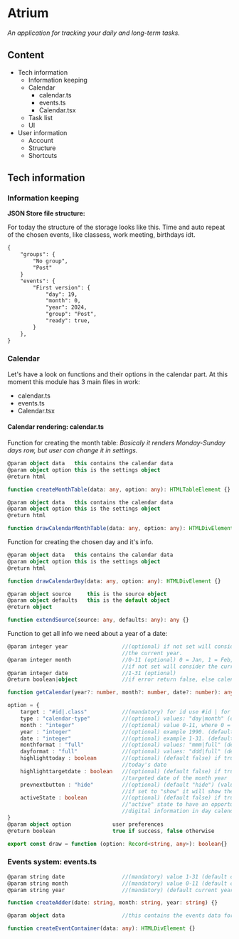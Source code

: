 # Atrium

_An application for tracking your daily and long-term tasks._

## Content

- Tech information
  - Information keeping
  - Calendar
    - calendar.ts
    - events.ts
    - Calendar.tsx
  - Task list
  - UI
- User information
  - Account
  - Structure
  - Shortcuts

## Tech information

### Information keeping

**JSON Store file structure:**

For today the structure of the storage looks like this. Time and auto repeat of the chosen events, like classess, work meeting, birthdays idt.

```markdown
{
    "groups": {
        "No group",
        "Post"
    }
    "events": {
        "First version": {
            "day": 19,
            "month": 0,
            "year": 2024, 
            "group": "Post",
            "ready": true,
        }
    },
}
```

### Calendar

Let's have a look on functions and their options in the calendar part.
At this moment this module has 3 main files in work:

- calendar.ts
- events.ts
- Calendar.tsx

#### Calendar rendering: calendar.ts

Function for creating the month table:
_Basicaly it renders Monday-Sunday days row, but user can change it in settings._

```typescript
@param object data   this contains the calendar data
@param object option this is the settings object
@return html

function createMonthTable(data: any, option: any): HTMLTableElement {}

@param object data   this contains the calendar data
@param object option this is the settings object
@return html

function drawCalendarMonthTable(data: any, option: any): HTMLDivElement {}
```

Function for creating the chosen day and it's info.

```typescript
@param object data   this contains the calendar data
@param object option this is the settings object
@return html

function drawCalendarDay(data: any, option: any): HTMLDivElement {}
```

```typescript
@param object source     this is the source object
@param object defaults   this is the default object
@return object

function extendSource(source: any, defaults: any): any {}
```

Function to get all info we need about a year of a date:

```typescript
@param integer year                 //(optional) if not set will consider
                                    //the current year.
@param integer month                //0-11 (optional) 0 = Jan, 1 = Feb, ... 11 = Dec,
                                    //if not set will consider the current month.
@param integer date                 //1-31 (optional)
@return boolean|object              //if error return false, else calendar detail

function getCalendar(year?: number, month?: number, date?: number): any {}
```

```typescript
option = {
    target : "#id|.class"           //(mandatory) for id use #id | for class use .class
    type : "calendar-type"          //(optional) values: "day|month" (default "day")
    month : "integer"               //(optional) value 0-11, where 0 = January, 11 = December
    year : "integer"                //(optional) example 1990. (default current year)
    date : "integer"                //(optional) example 1-31. (default current date)
    monthformat : "full"            //(optional) values: "mmm|full" (default "full")
    dayformat : "full"              //(optional) values: "ddd|full" (default "full")
    highlighttoday : boolean        //(optional) (default false) if true will highlight
                                    //today's date
    highlighttargetdate : boolean   //(optional) (default false) if true will highlight
                                    //targeted date of the month year
    prevnextbutton : "hide"         //(optional) (default "hide") (values: "show|hide")
                                    //if set to "show" it will show the nav button (prev|next)
    activeState : boolean           //(optional) (default false) if true dates will have an
                                    //"active" state to have an opportunity to choose and show
                                    //digital information in day calendar
}
@param object option             user preferences
@return boolean                  true if success, false otherwise

export const draw = function (option: Record<string, any>): boolean{}
```

### Events system: events.ts

```typescript
@param string date                  //(mandatory) value 1-31 (default current date)
@param string month                 //(mandatory) value 0-11 (default current month)
@param string year                  //(mandatory) (default current year)

function createAdder(date: string, month: string, year: string) {}
```

```typescript
@param object data                  //this contains the events data for the current

function createEventContainer(data: any): HTMLDivElement {}
```

